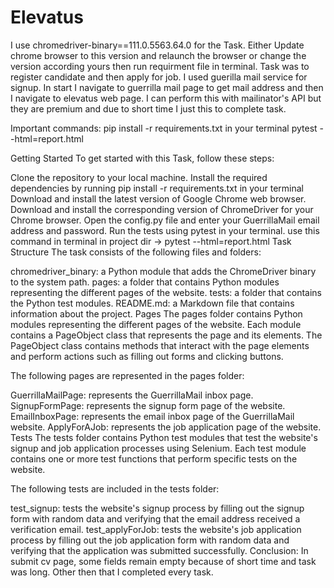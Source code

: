 # Elevatus
I use chromedriver-binary==111.0.5563.64.0 for the Task. Either Update chrome browser to this version and relaunch the browser or change the version according yours then run requirment file in terminal.
Task was to register candidate and then apply for job.
I used guerilla mail service for signup. In start I navigate to guerrilla mail page to get mail address and then I navigate to elevatus web page. I can perform this with mailinator's API but they are premium and due to short time I just this to complete task.

Important commands:
pip install -r requirements.txt in your terminal
pytest --html=report.html

Getting Started
To get started with this Task, follow these steps:

Clone the repository to your local machine.
Install the required dependencies by running pip install -r requirements.txt in your terminal
Download and install the latest version of Google Chrome web browser.
Download and install the corresponding version of ChromeDriver for your Chrome browser.
Open the config.py file and enter your GuerrillaMail email address and password.
Run the tests using pytest in your terminal. use this command in terminal in project dir -> pytest --html=report.html
Task Structure
The task consists of the following files and folders:

chromedriver_binary: a Python module that adds the ChromeDriver binary to the system path.
pages: a folder that contains Python modules representing the different pages of the website.
tests: a folder that contains the Python test modules.
README.md: a Markdown file that contains information about the project.
Pages
The pages folder contains Python modules representing the different pages of the website. Each module contains a PageObject class that represents the page and its elements. The PageObject class contains methods that interact with the page elements and perform actions such as filling out forms and clicking buttons.

The following pages are represented in the pages folder:

GuerrillaMailPage: represents the GuerrillaMail inbox page.
SignupFormPage: represents the signup form page of the website.
EmailInboxPage: represents the email inbox page of the GuerrillaMail website.
ApplyForAJob: represents the job application page of the website.
Tests
The tests folder contains Python test modules that test the website's signup and job application processes using Selenium. Each test module contains one or more test functions that perform specific tests on the website.

The following tests are included in the tests folder:

test_signup: tests the website's signup process by filling out the signup form with random data and verifying that the email address received a verification email.
test_applyForJob: tests the website's job application process by filling out the job application form with random data and verifying that the application was submitted successfully.
Conclusion:
In submit cv page, some fields remain empty because of short time and task was long. Other then that I completed every task.
